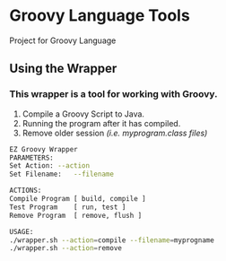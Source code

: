 # Groovy Language Tools
Project for Groovy Language


## Using the Wrapper 

### This wrapper is a tool for working with Groovy.
1. Compile a Groovy Script to Java.
2. Running the program after it has compiled.
3. Remove older session _(i.e. myprogram.class files)_


``` sh
EZ Groovy Wrapper
PARAMETERS:
Set Action:	--action
Set Filename:	--filename

ACTIONS:
Compile Program	[ build, compile ]
Test Program	[ run, test ]
Remove Program	[ remove, flush ]

USAGE:
./wrapper.sh --action=compile --filename=myprogname
./wrapper.sh --action=remove
```
